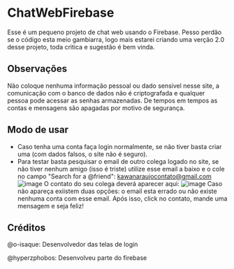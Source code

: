 # ChatWebFirebase
Esse é um pequeno projeto de chat web usando o Firebase.
Pesso perdão se o código esta meio gambiarra, logo mais estarei criando uma verção 2.0 desse projeto, toda critica e sugestão é bem vinda.

## Observações
Não coloque nenhuma informação pessoal ou dado sensivel nesse site, a comunicação com o banco de dados não é criptografada e qualquer pessoa pode acessar as senhas armazenadas.
De tempos em tempos as contas e mensagens são apagadas por motivo de segurança.

## Modo de usar
- Caso tenha uma conta faça login normalmente, se não tiver basta criar uma (com dados falsos, o site não é seguro).
- Para testar basta pesquisar o email de outro colega logado no site, se não tiver nenhum amigo (isso é triste) utilize esse email a baixo e o cole no campo "Search for a @friend": kawanaraujocontato@gmail.com
![image](https://user-images.githubusercontent.com/69736349/117904103-21209c80-b2a7-11eb-9995-df55c87b8c9a.png)
O contato do seu colega deverá aparecer aqui:
![image](https://user-images.githubusercontent.com/69736349/117904484-d2bfcd80-b2a7-11eb-989f-5b2d35eb1f21.png)
Caso não apareça exiistem duas opções: o email esta errado ou não existe nenhuma conta com esse email.
Após isso, click no contato, mande uma mensagem e seja feliz!
## Créditos
@o-isaque: Desenvolvedor das telas de login

@hyperzphobos: Desenvolveu parte do firebase
